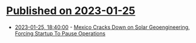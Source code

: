 # [Published on 2023-01-25](index.md)

* [2023-01-25, 18:40:00](https://news.slashdot.org/story/23/01/25/1821247/mexico-cracks-down-on-solar-geoengineering-forcing-startup-to-pause-operations?utm_source=rss1.0mainlinkanon&utm_medium=feed) - [Mexico Cracks Down on Solar Geoengineering, Forcing Startup To Pause Operations](https://news.slashdot.org/story/23/01/25/1821247/mexico-cracks-down-on-solar-geoengineering-forcing-startup-to-pause-operations?utm_source=rss1.0mainlinkanon&utm_medium=feed)
